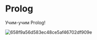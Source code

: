 # Prolog
Учим-учим Prolog!

![658f9a56d583ec48ce5af46702df909e](https://user-images.githubusercontent.com/96077446/168412724-578da830-e07d-431e-9dc6-057256c59e90.jpg)
